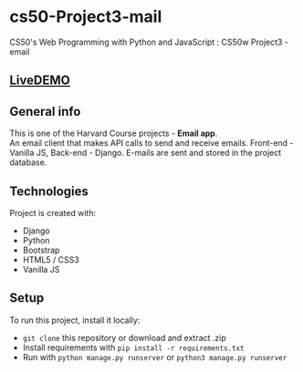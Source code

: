 # cs50-Project3-mail
CS50's Web Programming with Python and JavaScript : CS50w Project3 - email

## [LiveDEMO](https://email-harvard.herokuapp.com/)

## General info
This is one of the Harvard Course projects - **Email app**. \
An email client that makes API calls to send and receive emails. Front-end - Vanilla JS, Back-end - Django.
E-mails are sent and stored in the project database.

## Technologies
Project is created with:
* Django
* Python
* Bootstrap 
* HTML5 / CSS3
* Vanilla JS
	
## Setup
To run this project, install it locally:
* ```git clone``` this repository or download and extract .zip
* Install requirements with ```pip install -r requirements.txt```
* Run with ```python manage.py runserver``` or ```python3 manage.py runserver```

